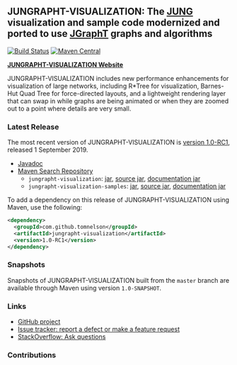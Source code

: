 ## JUNGRAPHT-VISUALIZATION: The [JUNG](http://jung.sourceforge.net) visualization and sample code modernized and ported to use [JGraphT](https://jgrapht.org) graphs and algorithms

[![Build Status](https://travis-ci.org/tomnelson/jungrapht-visualization.svg?branch=master)](https://travis-ci.org/tomnelson/jungrapht-visualization)
[![Maven Central](https://maven-badges.herokuapp.com/maven-central/com.github.tomnelson/jungrapht-visualization/badge.svg)](https://maven-badges.herokuapp.com/maven-central/com.github.tomnelson/jungrapht-visualization)


[**JUNGRAPHT-VISUALIZATION Website**](http://tomnelson.github.io/jungrapht-visualization/)

JUNGRAPHT-VISUALIZATION includes new performance enhancements for visualization of large networks, including R*Tree for visualization, Barnes-Hut Quad Tree for force-directed layouts, and a lightweight rendering layer that can swap in while graphs are being animated or when they are zoomed out to a point where details are very small.

### Latest Release

The most recent version of JUNGRAPHT-VISUALIZATION is [version 1.0-RC1](https://github.com/tomnelson/jungrapht-visualization/releases/tag/jungrapht-visualization-1.0-RC1), released 1 September 2019.
*   [Javadoc](http://tomnelson.github.io/jungrapht-visualization/javadoc/index.html)
*   [Maven Search Repository](http://search.maven.org/#search%7Cga%7C1%7Cg%3A%22com.github.tomnelson.jungrapht-visualization%22%20AND%20v%3A%222.1.1%22%20AND%20(a%3A%22jungrapht-visualization%22%20OR%20a%3A%22jungrapht-visualization-samples%22))
    *   `jungrapht-visualization`: [jar](http://search.maven.org/remotecontent?filepath=com/github/tomnelson/jungrapht-visualization/jungrapht-visualization/1.0-RC1/jungrapht-visualization-1.0-RC1.jar), [source jar](http://search.maven.org/remotecontent?filepath=com/github/tomnelson/jungrapht-visualization/jungrapht-visualization/1.0-RC1/jungrapht-visualization-1.0-RC1-sources.jar), [documentation jar](http://search.maven.org/remotecontent?filepath=com/github/tomnelson/jungrapht-visualization/jungrapht-visualization/1.0-RC1/jungrapht-visualization-1.0-RC1-javadoc.jar)
    *   `jungrapht-visualization-samples`: [jar](http://search.maven.org/remotecontent?filepath=com/github/tomnelson/jungrapht-visualization/jungrapht-visualization-samples/1.0-RC1/jungrapht-visualization-samples-1.0-RC1.jar), [source jar](http://search.maven.org/remotecontent?filepath=com/github/tomnelson/jungrapht-visualization/jungrapht-visualization-samples/1.0-RC1/jungrapht-visualization-samples-1.0-RC1-sources.jar), [documentation jar](http://search.maven.org/remotecontent?filepath=com/github/tomnelson/jungrapht-visualization/jungrapht-visualization-samples/1.0-RC1/jungrapht-visualization-samples-1.0-RC1-javadoc.jar)

To add a dependency on this release of JUNGRAPHT-VISUALIZATION using Maven, use the following:

```xml
<dependency>
  <groupId>com.github.tomnelson</groupId>
  <artifactId>jungrapht-visualization</artifactId>
  <version>1.0-RC1</version>
</dependency>
```

### Snapshots

Snapshots of JUNGRAPHT-VISUALIZATION built from the `master` branch are available through Maven using version `1.0-SNAPSHOT`.

### Links

* [GitHub project](https://github.com/tomnelson/jungrapht-visualization)
* [Issue tracker: report a defect or make a feature request](https://github.com/tomnelson/jungrapht-visualization/issues/new)
* [StackOverflow: Ask questions](https://stackoverflow.com/questions/ask?tags=jungrapht+java)

### Contributions


